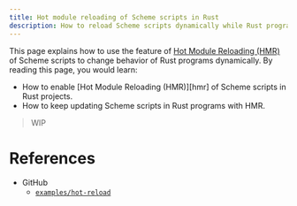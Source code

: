 ```yaml
---
title: Hot module reloading of Scheme scripts in Rust
description: How to reload Scheme scripts dynamically while Rust programs keep running
---
```


This page explains how to use the feature of [Hot Module Reloading (HMR)](https://en.wikipedia.org/wiki/Hot_swapping#Software) of Scheme scripts to change behavior of Rust programs dynamically. By reading this page, you would learn:

- How to enable [Hot Module Reloading (HMR)][hmr] of Scheme scripts in Rust projects.
- How to keep updating Scheme scripts in Rust programs with HMR.

> WIP

# References

- GitHub
  - [`examples/hot-reload`](https://github.com/raviqqe/stak/tree/main/examples)
